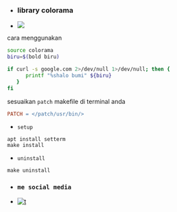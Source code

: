 - ### library colorama

- [![](https://img.shields.io/github/issues/Bayu12345677/library_colorama)](https://youtube.com/channel/UCtu-GcxKL8kJBXpR1wfMgWg)


cara menggunakan
```bash
source colorama
biru=$(bold biru)

if curl -s google.com 2>/dev/null 1>/dev/null; then {
      printf "%shalo bumi" ${biru}
   }
fi
```

sesuaikan `patch` makefile di terminal anda

```makefile
PATCH = </patch/usr/bin/>
```

- `setup`
```
apt install setterm
make install
```

- `uninstall`

```
make uninstall
```

- ### `me social media`

- [![t](https://img.shields.io/static/v1?style=flat&logo=youtube&label=youtube&message=pejuang%20kentang&color=blue)](https://youtube.com/channel/UCtu-GcxKL8kJBXpR1wfMgWg)
